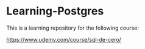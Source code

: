 # Learning-Postgres
This is a learning repository for the following course:

https://www.udemy.com/course/sql-de-cero/